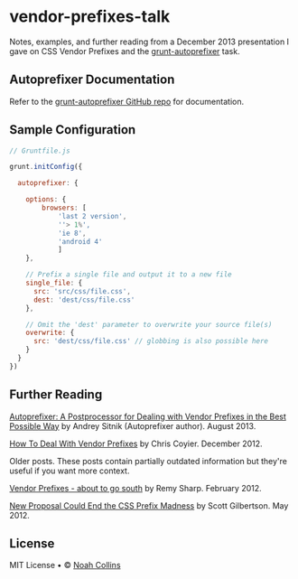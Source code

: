 vendor-prefixes-talk
====================

Notes, examples, and further reading from a December 2013 presentation I gave on CSS Vendor Prefixes and the [grunt-autoprefixer](https://github.com/nDmitry/grunt-autoprefixer) task.

## Autoprefixer Documentation

Refer to the [grunt-autoprefixer GitHub repo](https://github.com/nDmitry/grunt-autoprefixer) for documentation.

## Sample Configuration

```js
// Gruntfile.js

grunt.initConfig({

  autoprefixer: {

    options: {
        browsers: [
            'last 2 version',
            ''> 1%',
            'ie 8',
            'android 4'
            ]
    },

    // Prefix a single file and output it to a new file
    single_file: {
      src: 'src/css/file.css',
      dest: 'dest/css/file.css'
    },

    // Omit the 'dest' parameter to overwrite your source file(s)
    overwrite: {
      src: 'dest/css/file.css' // globbing is also possible here
    }
  }
})
```
## Further Reading

[Autoprefixer: A Postprocessor for Dealing with Vendor Prefixes in the Best Possible Way](http://css-tricks.com/autoprefixer/) by Andrey Sitnik (Autoprefixer author). August 2013.

[How To Deal With Vendor Prefixes](http://css-tricks.com/how-to-deal-with-vendor-prefixes/) by Chris Coyier. December 2012.

Older posts. These posts contain partially outdated information but they're useful if you want more context.

[Vendor Prefixes - about to go south](http://remysharp.com/2012/02/09/vendor-prefixes-about-to-go-south/) by Remy Sharp. February 2012.

[New Proposal Could End the CSS Prefix Madness](http://www.webmonkey.com/2012/05/new-proposal-could-end-the-css-prefix-madness/) by Scott Gilbertson. May 2012.

## License

MIT License • © [Noah Collins](https://twitter.com/noahec)